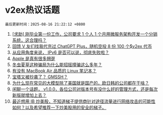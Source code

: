 # v2ex热议话题

`最后更新时间：2025-08-16 21:22:12 +0800`

1. [[求助] 刚毕业第一份工作，公司要求 1 个人 1 个月用微服务架构开发一个分销系统，这合理吗？](https://www.v2ex.com/t/1152832)
1. [回馈 V 友们找我代充过 ChatGPT Plus，随机空投 8 份 100 个$v2ex 代币](https://www.v2ex.com/t/1152838)
1. [从应用角度来说， IPv6 是否可以说，彻底失败啦？](https://www.v2ex.com/t/1152772)
1. [Apple 是真有很多拥趸](https://www.v2ex.com/t/1152797)
1. [冬虫夏草这种骗局为什么能招摇撞骗这么多年？](https://www.v2ex.com/t/1152807)
1. [有没有 MacBook Air 品质的 Linux 笔记本？](https://www.v2ex.com/t/1152760)
1. [宝塔又被抄袭了？ GMSSH？](https://www.v2ex.com/t/1152822)
1. [为什么现在常见的大模型除了美国就是国产的，欧日韩的公司都在干啥？](https://www.v2ex.com/t/1152777)
1. [闲聊一个话题， v1.0.0，各位公司对版本号有没什么好的管理方式，还是每次新版就增加上去？](https://www.v2ex.com/t/1152788)
1. [最近想用 IB 炒美股，不知道梯子提供商针对途径流量进行网络攻击的可能性如何？以及希望推荐一下炒美股用的安全的梯子。](https://www.v2ex.com/t/1152792)

